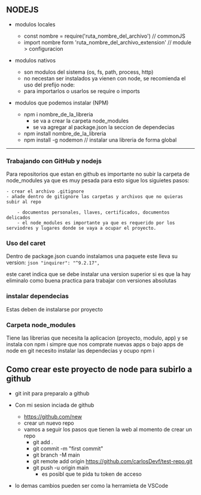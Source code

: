 ## NODEJS

- modulos locales
    - const nombre = require('ruta_nombre_del_archivo') // commonJS
    - import nombre form 'ruta_nombre_del_archivo_extension' // module > configuracion

- modulos nativos
    - son modulos del sistema (os, fs, path, process, http)
    - no necestan ser instalados ya vienen con node, se recomienda el uso del prefijo node:
    - para importarlos o usarlos se require o imports

- modulos que podemos instalar (NPM)     
    - npm i nombre_de_la_libreria
        - se va a crear la carpeta node_modules
        - se va agregar al package.json la seccion de dependecias
    - npm install nombre_de_la_libreria
    - npm install -g nodemon // instalar una libreria de forma global



--- 
### Trabajando con GitHub y nodejs

Para repositorios que estan en github es importante no subir la carpeta de node_modules ya que es muy pesada
para esto sigue los siguietes pasos: 

    - crear el archivo .gitignore
    - añade dentro de gitignore las carpetas y archivos que no quieras subir al repo
    
        - documentos personales, llaves, certificados, documentos delicados
        - el node_modules es importante ya que es requerido por los serviodres y lugares donde se vaya a ocupar el proyecto.

### Uso del caret
    
Dentro de package.json cuando instalamos una paquete este lleva su version: 
    ````json
         "inquirer": "^9.2.17",
    ````

este caret indica que se debe instalar una version superior si es que la hay
eliminalo como buena practica para trabajar con versiones absolutas
   
### instalar dependecias

Estas deben de instalarse por proyecto 


### Carpeta node_modules

Tiene las librerias que necesita la aplicacion (proyecto, modulo, app) y se instala con npm i 
simpre que nos comprate nuevas apps o bajo apps de node en git necesito instalar las dependecias y ocupo npm i 


## Como crear este proyecto de node para subirlo a github

- git init 
    para preparalo a github

- Con mi sesion inciada de github
    - https://github.com/new
    - crear un nuevo repo
    - vamos a seguir los pasos que tienen la web al momento de crear un repo        
        - git add .
        - git commit -m "first commit"
        - git branch -M main
        - git remote add origin https://github.com/carlosDevf/test-repo.git
        - git push -u origin main
            - es posibl que te pida tu token de acceso
- lo demas cambios pueden ser como la herramieta de VSCode